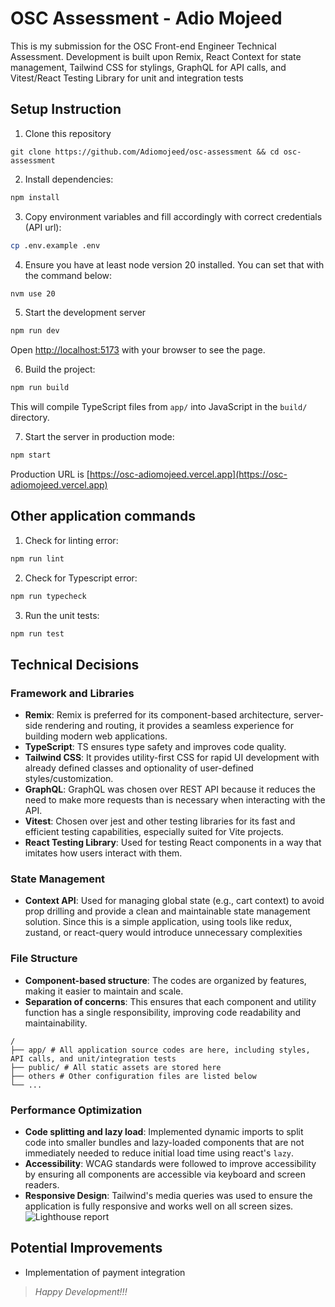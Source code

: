 # OSC Assessment - Adio Mojeed

This is my submission for the OSC Front-end Engineer Technical Assessment. Development is built upon Remix, React Context for state management, Tailwind CSS for stylings, GraphQL for API calls, and Vitest/React Testing Library for unit and integration tests

## Setup Instruction
1. Clone this repository
```git
git clone https://github.com/Adiomojeed/osc-assessment && cd osc-assessment
```
2. Install dependencies:
```bash
npm install
```
3. Copy environment variables and fill accordingly with correct credentials (API url):
```bash
cp .env.example .env
```
4. Ensure you have at least node version 20 installed. You can set that with the command below:
```bash
nvm use 20
```
5. Start the development server
```bash
npm run dev
```
Open [http://localhost:5173](http://localhost:5173) with your browser to see the page.

6. Build the project:
```bash
npm run build
```
This will compile TypeScript files from `app/` into JavaScript in the `build/` directory.

7. Start the server in production mode:
```bash
npm start
```
Production URL is [https://osc-adiomojeed.vercel.app](https://osc-adiomojeed.vercel.app)

## Other application commands
1. Check for linting error:
```bash
npm run lint
```
2. Check for Typescript error:
```bash
npm run typecheck
```
3. Run the unit tests:
```bash
npm run test
```

## Technical Decisions 

### Framework and Libraries

-  **Remix**: Remix is preferred for its component-based architecture, server-side rendering and routing, it provides a seamless experience for building modern web applications.
-  **TypeScript**: TS ensures type safety and improves code quality.
-  **Tailwind CSS**: It provides utility-first CSS for rapid UI development with already defined classes and optionality of user-defined styles/customization.
-  **GraphQL**: GraphQL was chosen over REST API because it reduces the need to make more requests than is necessary when interacting with the API.
-  **Vitest**: Chosen over jest and other testing libraries for its fast and efficient testing capabilities, especially suited for Vite projects.
-  **React Testing Library**: Used for testing React components in a way that imitates how users interact with them.

### State Management

-  **Context API**: Used for managing global state (e.g., cart context) to avoid prop drilling and provide a clean and maintainable state management solution. Since this is a simple application, using tools like redux, zustand, or react-query would introduce unnecessary complexities

### File Structure

-  **Component-based structure**: The codes are organized by features, making it easier to maintain and scale.
-  **Separation of concerns**: This ensures that each component and utility function has a single responsibility, improving code readability and maintainability.
```
/
├── app/ # All application source codes are here, including styles, API calls, and unit/integration tests
├── public/ # All static assets are stored here
├── others # Other configuration files are listed below
└── ...
```
### Performance Optimization

-  **Code splitting and lazy load**: Implemented dynamic imports to split code into smaller bundles and lazy-loaded components that are not immediately needed to reduce initial load time using react's `lazy`.
-  **Accessibility**: WCAG standards were followed to improve accessibility by ensuring all components are accessible via keyboard and screen readers.
-  **Responsive Design**: Tailwind's media queries was used to ensure the application is fully responsive and works well on all screen sizes.
![Lighthouse report](https://res.cloudinary.com/codeleaf/image/upload/v1739190505/fc6341cf-252a-4e1a-9d6a-b20946d48ebf.png)

## Potential Improvements
- Implementation of payment integration

> *Happy Development!!!*

